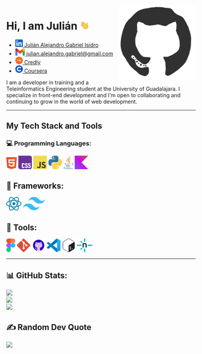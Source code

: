 <img src="github.gif" height="200px" align="right" alt="GIF">
<h1><b>Hi, I am Julián</b> <img src="Hi.gif" width="25px"></h1>
<ul>
	<li>
		<a href="https://www.linkedin.com/in/juli%C3%A1n-gabriel-isidro-41a898327" target="_blank"> <img src="linkedin.svg" alt="Linkedin" height="20px"> Julián Alejandro Gabriel Isidro</a>
	</li>
	<li>
		<a href="mailto:julian.alejandro.gabriel@gmail.com" target="_blank"> <img src="gmail.svg" alt="Gmail"  height="20px"> julian.alejandro.gabriel@gmail.com</a>
	</li>
	<li>
		<a href="https://www.credly.com/users/julian-alejandro-gabriel-isidro" target="_blank"> <img src="credly.svg" alt="Credly"  height="20px"> Credly</a>
	</li>
	<li>
		<a href="https://www.coursera.org/user/a2dfc341fe9bec1c91be8ab9fe056d1b" target="_blank"> <img src="coursera.png" alt="Coursera"  height="20px"> Coursera</a>
	</li>
</ul>

I am a developer in training and a Teleinformatics Engineering student at the University of Guadalajara. I specialize in front-end development and I'm open to collaborating and continuing to grow in the world of web development.

---
## My Tech Stack and Tools

### 💻 Programming Languages:

<p>
	<img src="html5.svg" height="32px">
	<img src="css.svg" height="36px">
	<img src="javascript.svg" height="36px">
	<img src="python.svg" height="36px">
	<img src="java.svg" height="36px">
	<img src="kotlin.svg" height="36px">
</p>

## 🚀 Frameworks:

<p>
<img src="react_light.svg" height="36px">
<img src="tailwindcss.svg" height="36px">
</p>

## 🔧 Tools:

<p>
	<img src="figma.svg" height="36px">
	<img src="git.svg" height="36px">
	<img src="github.svg" height="36px">
	<img src="vscode.svg" height="36px">
	<img src="bash.svg" height="36px">
	<img src="netlify.svg" height="36px">
</p>

---

## 📊 GitHub Stats:

![](https://github-readme-stats.vercel.app/api?username=juliannGabrielDev&theme=merko&hide_border=true&include_all_commits=true&count_private=true)<br/>
![](https://github-readme-streak-stats.herokuapp.com/?user=juliannGabrielDev&theme=merko&hide_border=true)<br/>
![](https://github-readme-stats.vercel.app/api/top-langs/?username=juliannGabrielDev&theme=merko&hide_border=true&include_all_commits=true&count_private=true&layout=compact)

## ✍️ Random Dev Quote

![](https://quotes-github-readme.vercel.app/api?type=vetical&theme=merko)

